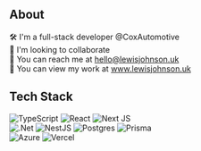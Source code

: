 ## About
🛠 I'm a full-stack developer @CoxAutomotive </br>
🚀 I'm looking to collaborate </br>
📧 You can reach me at <a href="mailto:hello@lewisjohnson.uk">hello@lewisjohnson.uk</a></br>
💼 You can view my work at <a href="https://www.lewisjohnson.uk">www.lewisjohnson.uk</a>


## Tech Stack

![TypeScript](https://img.shields.io/badge/typescript-%23007ACC.svg?style=for-the-badge&logo=typescript&logoColor=white)
![React](https://img.shields.io/badge/react-%2320232a.svg?style=for-the-badge&logo=react&logoColor=%2361DAFB)
![Next JS](https://img.shields.io/badge/Next-black?style=for-the-badge&logo=next.js&logoColor=white) </br>
![.Net](https://img.shields.io/badge/.NET-5C2D91?style=for-the-badge&logo=.net&logoColor=white)
![NestJS](https://img.shields.io/badge/nestjs-%23E0234E.svg?style=for-the-badge&logo=nestjs&logoColor=white)
![Postgres](https://img.shields.io/badge/postgres-%23316192.svg?style=for-the-badge&logo=postgresql&logoColor=white)
![Prisma](https://img.shields.io/badge/Prisma-3982CE?style=for-the-badge&logo=Prisma&logoColor=white) </br>
![Azure](https://img.shields.io/badge/azure-%230072C6.svg?style=for-the-badge&logo=microsoftazure&logoColor=white)
![Vercel](https://img.shields.io/badge/vercel-%23000000.svg?style=for-the-badge&logo=vercel&logoColor=white)
